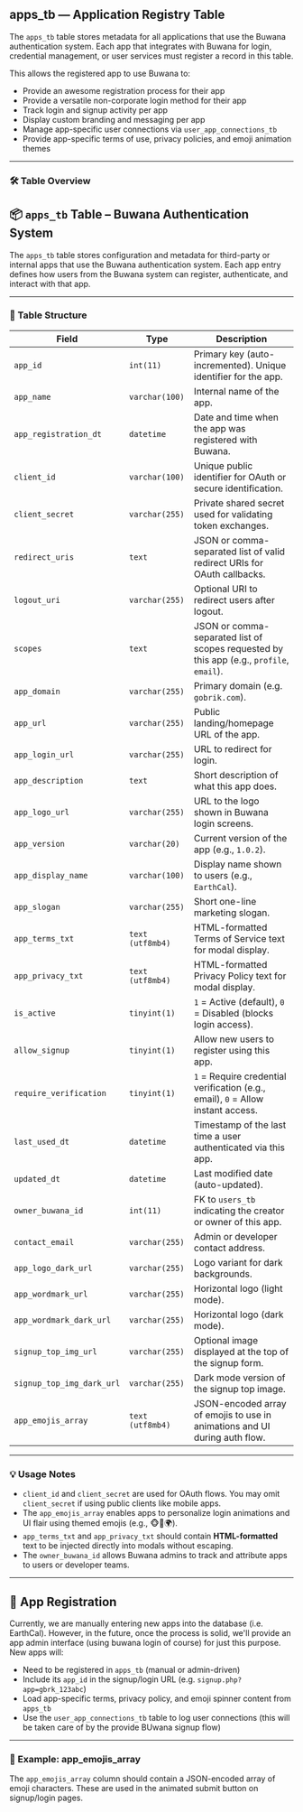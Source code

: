 ## apps_tb — Application Registry Table

The `apps_tb` table stores metadata for all applications that use the Buwana authentication system. Each app that integrates with Buwana for login, credential management, or user services must register a record in this table.

This allows the registered app to use Buwana to:
- Provide an awesome registration process for their app
- Provide a versatile non-corporate login method for their app
- Track login and signup activity per app
- Display custom branding and messaging per app
- Manage app-specific user connections via `user_app_connections_tb`
- Provide app-specific terms of use, privacy policies, and emoji animation themes

---

### 🛠️ Table Overview

## 📦 `apps_tb` Table – Buwana Authentication System

The `apps_tb` table stores configuration and metadata for third-party or internal apps that use the Buwana authentication system. Each app entry defines how users from the Buwana system can register, authenticate, and interact with that app.

---

### 🔧 Table Structure

| Field                  | Type            | Description |
|------------------------|-----------------|-------------|
| `app_id`               | `int(11)`       | Primary key (auto-incremented). Unique identifier for the app. |
| `app_name`             | `varchar(100)`  | Internal name of the app. |
| `app_registration_dt`  | `datetime`      | Date and time when the app was registered with Buwana. |
| `client_id`            | `varchar(100)`  | Unique public identifier for OAuth or secure identification. |
| `client_secret`        | `varchar(255)`  | Private shared secret used for validating token exchanges. |
| `redirect_uris`        | `text`          | JSON or comma-separated list of valid redirect URIs for OAuth callbacks. |
| `logout_uri`           | `varchar(255)`  | Optional URI to redirect users after logout. |
| `scopes`               | `text`          | JSON or comma-separated list of scopes requested by this app (e.g., `profile`, `email`). |
| `app_domain`           | `varchar(255)`  | Primary domain (e.g. `gobrik.com`). |
| `app_url`              | `varchar(255)`  | Public landing/homepage URL of the app. |
| `app_login_url`        | `varchar(255)`  | URL to redirect for login. |
| `app_description`      | `text`          | Short description of what this app does. |
| `app_logo_url`         | `varchar(255)`  | URL to the logo shown in Buwana login screens. |
| `app_version`          | `varchar(20)`   | Current version of the app (e.g., `1.0.2`). |
| `app_display_name`     | `varchar(100)`  | Display name shown to users (e.g., `EarthCal`). |
| `app_slogan`           | `varchar(255)`  | Short one-line marketing slogan. |
| `app_terms_txt`        | `text (utf8mb4)`| HTML-formatted Terms of Service text for modal display. |
| `app_privacy_txt`      | `text (utf8mb4)`| HTML-formatted Privacy Policy text for modal display. |
| `is_active`            | `tinyint(1)`    | `1` = Active (default), `0` = Disabled (blocks login access). |
| `allow_signup`         | `tinyint(1)`    | Allow new users to register using this app. |
| `require_verification` | `tinyint(1)`    | `1` = Require credential verification (e.g., email), `0` = Allow instant access. |
| `last_used_dt`         | `datetime`      | Timestamp of the last time a user authenticated via this app. |
| `updated_dt`           | `datetime`      | Last modified date (auto-updated). |
| `owner_buwana_id`      | `int(11)`       | FK to `users_tb` indicating the creator or owner of this app. |
| `contact_email`        | `varchar(255)`  | Admin or developer contact address. |
| `app_logo_dark_url`    | `varchar(255)`  | Logo variant for dark backgrounds. |
| `app_wordmark_url`     | `varchar(255)`  | Horizontal logo (light mode). |
| `app_wordmark_dark_url`| `varchar(255)`  | Horizontal logo (dark mode). |
| `signup_top_img_url`   | `varchar(255)`  | Optional image displayed at the top of the signup form. |
| `signup_top_img_dark_url`| `varchar(255)`| Dark mode version of the signup top image. |
| `app_emojis_array`     | `text (utf8mb4)`| JSON-encoded array of emojis to use in animations and UI during auth flow. |

---

### 💡 Usage Notes

- `client_id` and `client_secret` are used for OAuth flows. You may omit `client_secret` if using public clients like mobile apps.
- The `app_emojis_array` enables apps to personalize login animations and UI flair using themed emojis (e.g., 🐵🐢🌍).
- `app_terms_txt` and `app_privacy_txt` should contain **HTML-formatted** text to be injected directly into modals without escaping.
- The `owner_buwana_id` allows Buwana admins to track and attribute apps to users or developer teams.

---

## 🧩 App Registration

Currently, we are manually entering new apps into the database (i.e. EarthCal).  However, in the future, once the process is solid, we'll provide an app admin interface (using buwana login of course) for just this purpose.  New apps will:

- Need to be registered in `apps_tb` (manual or admin-driven)
- Include its `app_id` in the signup/login URL (e.g. `signup.php?app=gbrk_123abc`)
- Load app-specific terms, privacy policy, and emoji spinner content from `apps_tb`
- Use the `user_app_connections_tb` table to log user connections (this will be taken care of by the provide BUwana signup flow)

---

### 🌈 Example: app_emojis_array

The `app_emojis_array` column should contain a JSON-encoded array of emoji characters. These are used in the animated submit button on signup/login pages.

